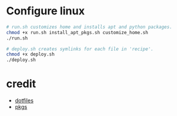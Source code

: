 # Configure linux
```sh
# run.sh customizes home and installs apt and python packages.
chmod +x run.sh install_apt_pkgs.sh customize_home.sh
./run.sh

# deploy.sh creates symlinks for each file in 'recipe'.
chmod +x deploy.sh
./deploy.sh
```
# credit
- [dotfiles](https://github.com/rexim/dotfiles/blob/master/deploy.sh)
- [pkgs](https://github.com/Derek52/configure-linux-scripts/tree/master)
